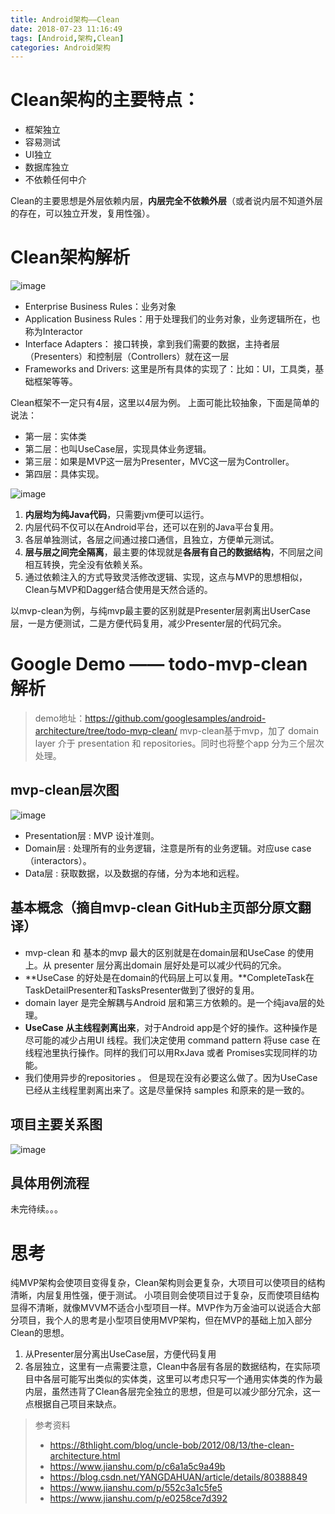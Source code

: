 ```yaml
---
title: Android架构——Clean
date: 2018-07-23 11:16:49
tags: [Android,架构,Clean]
categories: Android架构
---
```


# Clean架构的主要特点：
- 框架独立
- 容易测试
- UI独立
- 数据库独立
- 不依赖任何中介

Clean的主要思想是外层依赖内层，**内层完全不依赖外层**（或者说内层不知道外层的存在，可以独立开发，复用性强）。

# Clean架构解析
![image](http://pcrioz2ch.bkt.clouddn.com/android/architecture/clean/CleanArchitecture-c.jpg)

- Enterprise Business Rules：业务对象
- Application Business Rules：用于处理我们的业务对象，业务逻辑所在，也称为Interactor
- Interface Adapters： 接口转换，拿到我们需要的数据，主持者层（Presenters）和控制层（Controllers）就在这一层
- Frameworks and Drivers: 这里是所有具体的实现了：比如：UI，工具类，基础框架等等。

Clean框架不一定只有4层，这里以4层为例。
上面可能比较抽象，下面是简单的说法：
- 第一层：实体类
- 第二层：也叫UseCase层，实现具体业务逻辑。
- 第三层：如果是MVP这一层为Presenter，MVC这一层为Controller。
- 第四层：具体实现。

![image](http://pcrioz2ch.bkt.clouddn.com/android/architecture/clean/CleanSimple.jpg)

1. **内层均为纯Java代码**，只需要jvm便可以运行。
2. 内层代码不仅可以在Android平台，还可以在别的Java平台复用。
3. 各层单独测试，各层之间通过接口通信，且独立，方便单元测试。
4. **层与层之间完全隔离**，最主要的体现就是**各层有自己的数据结构**，不同层之间相互转换，完全没有依赖关系。
5. 通过依赖注入的方式导致灵活修改逻辑、实现，这点与MVP的思想相似，Clean与MVP和Dagger结合使用是天然合适的。

以mvp-clean为例，与纯mvp最主要的区别就是Presenter层剥离出UserCase层，一是方便测试，二是方便代码复用，减少Presenter层的代码冗余。

# Google Demo —— todo-mvp-clean 解析

> demo地址：https://github.com/googlesamples/android-architecture/tree/todo-mvp-clean/
mvp-clean基于mvp，加了 domain layer 介于 presentation 和 repositories。同时也将整个app 分为三个层次处理。

## mvp-clean层次图
![image](http://pcrioz2ch.bkt.clouddn.com/android/architecture/clean/mvp-clean.png)

- Presentation层 : MVP 设计准则。
- Domain层 : 处理所有的业务逻辑，注意是所有的业务逻辑。对应use case（interactors）。
- Data层 : 获取数据，以及数据的存储，分为本地和远程。

## 基本概念（摘自mvp-clean GitHub主页部分原文翻译）
- mvp-clean 和 基本的mvp 最大的区别就是在domain层和UseCase 的使用上。从 presenter 层分离出domain 层好处是可以减少代码的冗余。
- **UseCase 的好处是在domain的代码层上可以复用。**CompleteTask在TaskDetailPresenter和TasksPresenter做到了很好的复用。
- domain layer 是完全解耦与Android 层和第三方依赖的。是一个纯java层的处理。
- **UseCase 从主线程剥离出来**，对于Android app是个好的操作。这种操作是尽可能的减少占用UI 线程。我们决定使用 command pattern 将use case 在线程池里执行操作。同样的我们可以用RxJava 或者 Promises实现同样的功能。
- 我们使用异步的repositories 。 但是现在没有必要这么做了。因为UseCase 已经从主线程里剥离出来了。这是尽量保持 samples 和原来的是一致的。

## 项目主要关系图
![image](http://pcrioz2ch.bkt.clouddn.com/android/architecture/clean/mvpcleanproject.png)

## 具体用例流程

未完待续。。。

# 思考
纯MVP架构会使项目变得复杂，Clean架构则会更复杂，大项目可以使项目的结构清晰，内层复用性强，便于测试。
小项目则会使项目过于复杂，反而使项目结构显得不清晰，就像MVVM不适合小型项目一样。MVP作为万金油可以说适合大部分项目，我个人的思考是小型项目使用MVP架构，但在MVP的基础上加入部分Clean的思想。

1. 从Presenter层分离出UseCase层，方便代码复用
2. 各层独立，这里有一点需要注意，Clean中各层有各层的数据结构，在实际项目中各层可能写出类似的实体类，这里可以考虑只写一个通用实体类的作为最内层，虽然违背了Clean各层完全独立的思想，但是可以减少部分冗余，这一点根据自己项目来缺点。

> 参考资料
> - https://8thlight.com/blog/uncle-bob/2012/08/13/the-clean-architecture.html
> - https://www.jianshu.com/p/c6a1a5c9a49b
> - https://blog.csdn.net/YANGDAHUAN/article/details/80388849
> - https://www.jianshu.com/p/552c3a1c5fe5
> - https://www.jianshu.com/p/e0258ce7d392